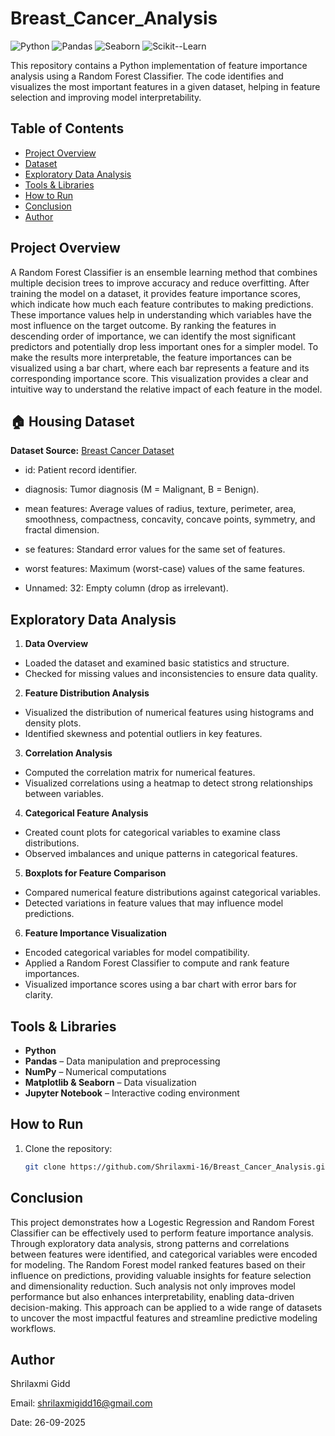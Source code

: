 # Breast_Cancer_Analysis

![Python](https://img.shields.io/badge/Python-3.10-blue?logo=python&logoColor=white) 
![Pandas](https://img.shields.io/badge/Pandas-1.5-brightgreen) 
![Seaborn](https://img.shields.io/badge/Seaborn-0.12-purple)
![Scikit--Learn](https://img.shields.io/badge/Scikit--Learn-1.2-orange)  


This repository contains a Python implementation of feature importance analysis using a Random Forest Classifier. The code identifies and visualizes the most important features in a given dataset, helping in feature selection and improving model interpretability.  

## Table of Contents

- [Project Overview](#project-overview)  
- [Dataset](#HousingDataset)  
- [Exploratory Data Analysis](#exploratory-data-analysis)   
- [Tools & Libraries](#Tools&Libraries)
- [How to Run](#how-to-run)  
- [Conclusion](#conclusion)  
- [Author](#author)  
## Project Overview

A Random Forest Classifier is an ensemble learning method that combines multiple decision trees to improve accuracy and reduce overfitting. After training the model on a dataset, it provides feature importance scores, which indicate how much each feature contributes to making predictions. These importance values help in understanding which variables have the most influence on the target outcome. By ranking the features in descending order of importance, we can identify the most significant predictors and potentially drop less important ones for a simpler model. To make the results more interpretable, the feature importances can be visualized using a bar chart, where each bar represents a feature and its corresponding importance score. This visualization provides a clear and intuitive way to understand the relative impact of each feature in the model.


## 🏠 Housing Dataset 

**Dataset Source:** [Breast Cancer Dataset](https://www.kaggle.com/datasets/uciml/breast-cancer-wisconsin-data)

- id: Patient record identifier.

- diagnosis: Tumor diagnosis (M = Malignant, B = Benign).
- mean features: Average values of radius, texture, perimeter, area, smoothness, compactness, concavity, concave points, symmetry, and fractal dimension.
- se features: Standard error values for the same set of features.
- worst features: Maximum (worst-case) values of the same features.
- Unnamed: 32: Empty column (drop as irrelevant).

## Exploratory Data Analysis

1. **Data Overview**
- Loaded the dataset and examined basic statistics and structure.
- Checked for missing values and inconsistencies to ensure data quality.

2. **Feature Distribution Analysis**
- Visualized the distribution of numerical features using histograms and density plots.
- Identified skewness and potential outliers in key features.

3. **Correlation Analysis**
- Computed the correlation matrix for numerical features.
- Visualized correlations using a heatmap to detect strong relationships between variables.

4. **Categorical Feature Analysis**
- Created count plots for categorical variables to examine class distributions.
- Observed imbalances and unique patterns in categorical features.

5. **Boxplots for Feature Comparison**
- Compared numerical feature distributions against categorical variables.
- Detected variations in feature values that may influence model predictions.

6. **Feature Importance Visualization**
- Encoded categorical variables for model compatibility.
- Applied a Random Forest Classifier to compute and rank feature importances.
- Visualized importance scores using a bar chart with error bars for clarity.

## Tools & Libraries
- **Python**
- **Pandas** – Data manipulation and preprocessing
- **NumPy** – Numerical computations
- **Matplotlib & Seaborn** – Data visualization
- **Jupyter Notebook** – Interactive coding environment

 

## How to Run
1. Clone the repository:
   ```bash
   git clone https://github.com/Shrilaxmi-16/Breast_Cancer_Analysis.git


## Conclusion

This project demonstrates how a Logestic Regression and Random Forest Classifier can be effectively used to perform feature importance analysis. Through exploratory data analysis, strong patterns and correlations between features were identified, and categorical variables were encoded for modeling. The Random Forest model ranked features based on their influence on predictions, providing valuable insights for feature selection and dimensionality reduction. Such analysis not only improves model performance but also enhances interpretability, enabling data-driven decision-making. This approach can be applied to a wide range of datasets to uncover the most impactful features and streamline predictive modeling workflows.

## Author
Shrilaxmi Gidd

Email: shrilaxmigidd16@gmail.com

Date: 26-09-2025
  
